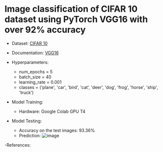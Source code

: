 # Image classification of CIFAR 10 dataset using PyTorch VGG16 with over 92% accuracy
- Dataset: [CIFAR 10](https://www.cs.toronto.edu/~kriz/cifar.html)
- Documentation: [VGG16](https://pytorch.org/vision/main/models/generated/torchvision.models.vgg16.html)
- Hyperparameters:
  - num_epochs = 5
  - batch_size = 40
  - learning_rate = 0.001
  - classes = ('plane', 'car', 'bird', 'cat', 'deer', 'dog', 'frog', 'horse', 'ship', 'truck')

- Model Training:
  - Hardware: Google Colab GPU T4

- Model Testing:
  - Accuracy on the test images: 93.36%
  - Prediction: ![image](https://github.com/KathyrnC/cifar/assets/114298577/35523fe9-34d1-408b-88d0-c2b50de64983)

-References:



